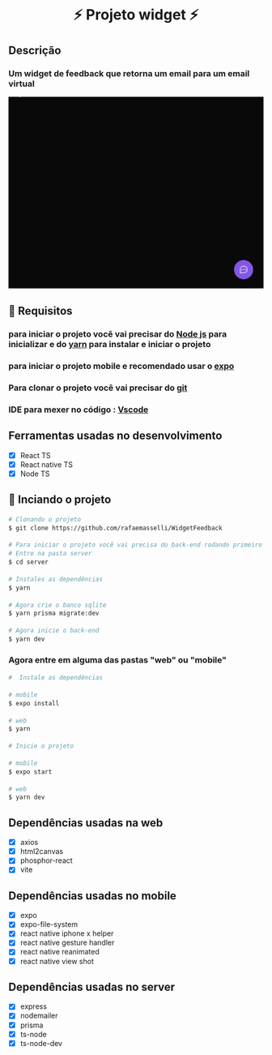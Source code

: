 <h1 align="center"> ⚡ Projeto widget ⚡</h1>

## Descrição

### Um widget de feedback que retorna um email para um email virtual

![gif do widget dando um feedback](/.github/WidgetDoProjeto.gif)

## 📝 Requisitos

### para iniciar o projeto você vai precisar do <a href="https://nodejs.org/en/" target="_blank">Node js</a> para inicializar e do <a href="https://classic.yarnpkg.com/lang/en/docs/install/#windows-stable" target="_blank">yarn</a> para instalar e iniciar o projeto

### para iniciar o projeto mobile e recomendado usar o <a href="https://expo.dev" target="_blank">expo</a>

### Para clonar o projeto você vai precisar do <a href="https://git-scm.com" target="_blank">git</a>

### IDE para mexer no código : <a href="https://code.visualstudio.com" target="_blank">Vscode</a>

## Ferramentas usadas no desenvolvimento

- [x] React TS
- [x] React native TS
- [x] Node TS

## 🎲 Inciando o projeto

```bash
# Clonando o projeto
$ git clone https://github.com/rafaemasselli/WidgetFeedback

# Para iniciar o projeto você vai precisa do back-end rodando primeiro
# Entre na pasta server
$ cd server

# Instales as dependências
$ yarn

# Agora crie o banco sqlite
$ yarn prisma migrate:dev

# Agora inicie o back-end
$ yarn dev
```

### Agora entre em alguma das pastas "web" ou "mobile"

```bash
#  Instale as dependências

# mobile
$ expo install

# web
$ yarn

# Inicie o projeto

# mobile
$ expo start

# web
$ yarn dev
```

## Dependências usadas na web

- [x] axios
- [x] html2canvas
- [x] phosphor-react
- [x] vite

## Dependências usadas no mobile

- [x] expo
- [x] expo-file-system
- [x] react native iphone x helper
- [x] react native gesture handler
- [x] react native reanimated
- [x] react native view shot

## Dependências usadas no server

- [x] express
- [x] nodemailer
- [x] prisma
- [x] ts-node
- [x] ts-node-dev
